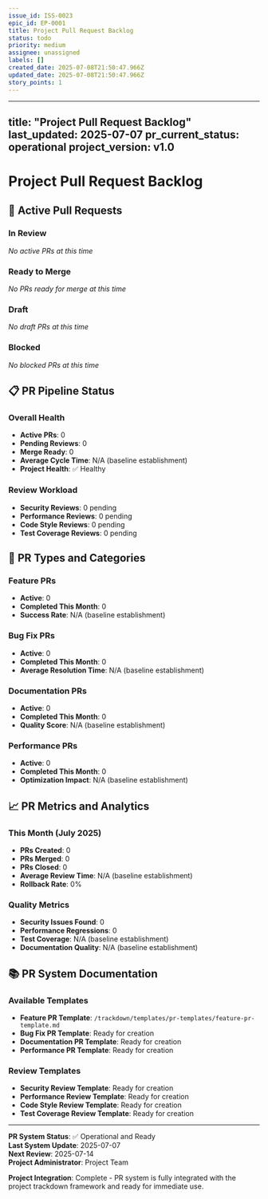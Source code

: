```yaml
---
issue_id: ISS-0023
epic_id: EP-0001
title: Project Pull Request Backlog
status: todo
priority: medium
assignee: unassigned
labels: []
created_date: 2025-07-08T21:50:47.966Z
updated_date: 2025-07-08T21:50:47.966Z
story_points: 1
---
```


---
title: "Project Pull Request Backlog"
last_updated: 2025-07-07
pr_current_status: operational
project_version: v1.0
---

# Project Pull Request Backlog

## 🎯 Active Pull Requests

### In Review
*No active PRs at this time*

### Ready to Merge
*No PRs ready for merge at this time*

### Draft
*No draft PRs at this time*

### Blocked
*No blocked PRs at this time*

## 📋 PR Pipeline Status

### Overall Health
- **Active PRs**: 0
- **Pending Reviews**: 0
- **Merge Ready**: 0
- **Average Cycle Time**: N/A (baseline establishment)
- **Project Health**: ✅ Healthy

### Review Workload
- **Security Reviews**: 0 pending
- **Performance Reviews**: 0 pending
- **Code Style Reviews**: 0 pending
- **Test Coverage Reviews**: 0 pending

## 🚀 PR Types and Categories

### Feature PRs
- **Active**: 0
- **Completed This Month**: 0
- **Success Rate**: N/A (baseline establishment)

### Bug Fix PRs
- **Active**: 0
- **Completed This Month**: 0
- **Average Resolution Time**: N/A (baseline establishment)

### Documentation PRs
- **Active**: 0
- **Completed This Month**: 0
- **Quality Score**: N/A (baseline establishment)

### Performance PRs
- **Active**: 0
- **Completed This Month**: 0
- **Optimization Impact**: N/A (baseline establishment)

## 📈 PR Metrics and Analytics

### This Month (July 2025)
- **PRs Created**: 0
- **PRs Merged**: 0
- **PRs Closed**: 0
- **Average Review Time**: N/A (baseline establishment)
- **Rollback Rate**: 0%

### Quality Metrics
- **Security Issues Found**: 0
- **Performance Regressions**: 0
- **Test Coverage**: N/A (baseline establishment)
- **Documentation Quality**: N/A (baseline establishment)

## 📚 PR System Documentation

### Available Templates
- **Feature PR Template**: `/trackdown/templates/pr-templates/feature-pr-template.md`
- **Bug Fix PR Template**: Ready for creation
- **Documentation PR Template**: Ready for creation
- **Performance PR Template**: Ready for creation

### Review Templates
- **Security Review Template**: Ready for creation
- **Performance Review Template**: Ready for creation
- **Code Style Review Template**: Ready for creation
- **Test Coverage Review Template**: Ready for creation

---

**PR System Status**: ✅ Operational and Ready  
**Last System Update**: 2025-07-07  
**Next Review**: 2025-07-14  
**Project Administrator**: Project Team

**Project Integration**: Complete - PR system is fully integrated with the project trackdown framework and ready for immediate use.
